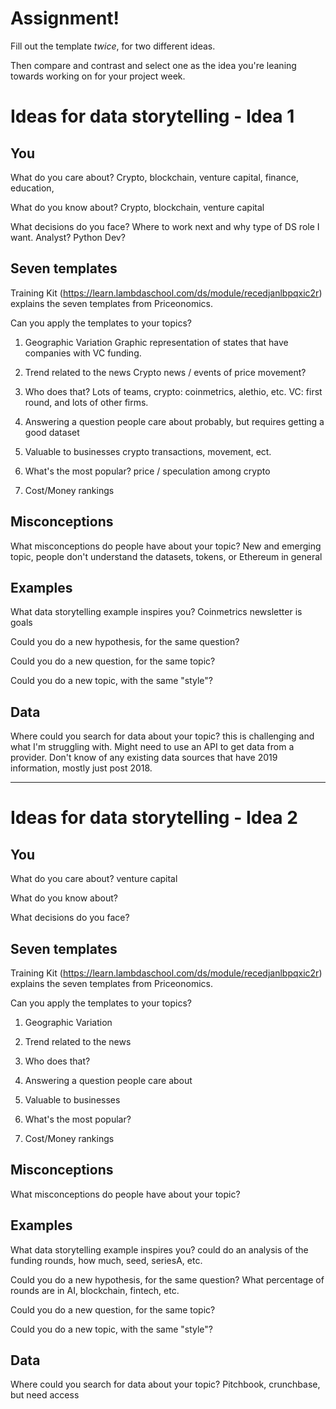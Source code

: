 # Assignment!

Fill out the template *twice*, for two different ideas.

Then compare and contrast and select one as the idea you're leaning towards
working on for your project week.


# Ideas for data storytelling - Idea 1

## You

What do you care about?
Crypto, blockchain, venture capital, finance, education, 

What do you know about?
Crypto, blockchain, venture capital

What decisions do you face?
Where to work next and why type of DS role I want. Analyst? Python Dev? 

## Seven templates

Training Kit (https://learn.lambdaschool.com/ds/module/recedjanlbpqxic2r) explains the seven templates from Priceonomics.

Can you apply the templates to your topics? 

1. Geographic Variation
Graphic representation of states that have companies with VC funding. 
2. Trend related to the news
Crypto news / events of price movement? 

3. Who does that?
Lots of teams, crypto: coinmetrics, alethio, etc. 
VC: first round, and lots of other firms. 

4. Answering a question people care about
probably, but requires getting a good dataset

5. Valuable to businesses
crypto transactions, movement, ect. 

6. What's the most popular?
price / speculation among crypto

7. Cost/Money rankings


## Misconceptions

What misconceptions do people have about your topic?
New and emerging topic, people don't understand the datasets, tokens, or Ethereum in general

## Examples

What data storytelling example inspires you?
Coinmetrics newsletter is goals

Could you do a new hypothesis, for the same question?


Could you do a new question, for the same topic?


Could you do a new topic, with the same "style"?


## Data

Where could you search for data about your topic?
this is challenging and what I'm struggling with. Might need to use an API to get data from a provider. 
Don't know of any existing data sources that have 2019 information, mostly just post 2018. 

---

# Ideas for data storytelling - Idea 2

## You

What do you care about?
venture capital

What do you know about?


What decisions do you face?


## Seven templates

Training Kit (https://learn.lambdaschool.com/ds/module/recedjanlbpqxic2r) explains the seven templates from Priceonomics.

Can you apply the templates to your topics? 

1. Geographic Variation


2. Trend related to the news


3. Who does that?


4. Answering a question people care about


5. Valuable to businesses


6. What's the most popular?


7. Cost/Money rankings


## Misconceptions

What misconceptions do people have about your topic?


## Examples

What data storytelling example inspires you?
could do an analysis of the funding rounds, how much, seed, seriesA, etc. 

Could you do a new hypothesis, for the same question?
What percentage of rounds are in AI, blockchain, fintech, etc. 

Could you do a new question, for the same topic?


Could you do a new topic, with the same "style"?


## Data

Where could you search for data about your topic?
Pitchbook, crunchbase, but need access
